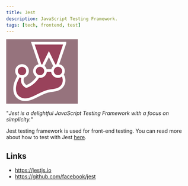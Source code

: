 ```yaml
---
title: Jest
description: JavaScript Testing Framework.
tags: [tech, frontend, test]
---
```


![Jest logo](jest-logo.png "Jest logo")

"_Jest is a delightful JavaScript Testing Framework with a focus on simplicity._"

Jest testing framework is used for front-end testing.
You can read more about how to test with Jest [here](/teknologi/altinnstudio/development/handbook/test/unit-testing).


## Links

- https://jestjs.io
- https://github.com/facebook/jest
